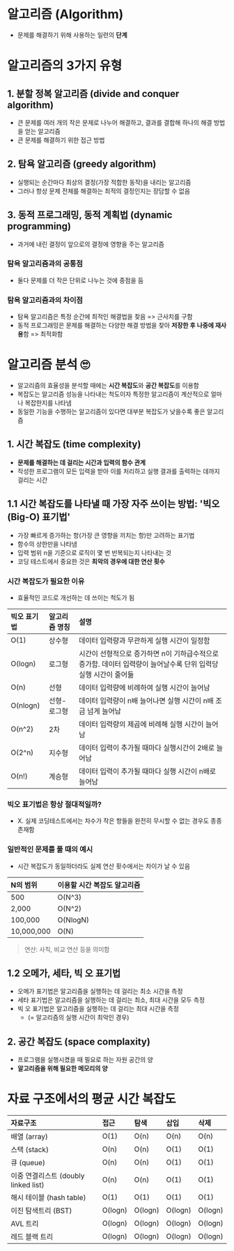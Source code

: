 # 알고리즘 (Algorithm)

- 문제를 해결하기 위해 사용하는 일련의 **단계**

# 알고리즘의 3가지 유형

## 1. 분할 정복 알고리즘 (divide and conquer algorithm)

- 큰 문제를 여러 개의 작은 문제로 나누어 해결하고, 결과를 결합해 하나의 해결 방법을 얻는 알고리즘
- 큰 문제를 해결하기 위한 접근 방법

## 2. 탐욕 알고리즘 (greedy algorithm)

- 실행되는 순간마다 최상의 결정(가장 적합한 동작)을 내리는 알고리즘
- 그러나 항상 문제 전체를 해결하는 최적의 결정인지는 장담할 수 없음

## 3. 동적 프로그래밍, 동적 계획법 (dynamic programming)

- 과거에 내린 결정이 앞으로의 결정에 영향을 주는 알고리즘

### 탐욕 알고리즘과의 공통점

- 둘다 문제를 더 작은 단위로 나누는 것에 중점을 둠

### 탐욕 알고리즘과의 차이점

- 탐욕 알고리즘은 특정 순간에 최적인 해결법을 찾음 => 근사치를 구함
- 동적 프로그래밍은 문제를 해결하는 다양한 해결 방법을 찾아 **저장한 후 나중에 재사용**함 => 최적화함

# 알고리즘 분석 🙄

- 알고리즘의 효율성을 분석할 때에는 **시간 복잡도**와 **공간 복잡도**를 이용함
- 복잡도는 알고리즘 성능을 나타내는 척도이자 특정한 알고리즘이 계산적으로 얼마나 복잡한지를 나타냄
- 동일한 기능을 수행하는 알고리즘이 있다면 대부분 복잡도가 낮을수록 좋은 알고리즘

## 1. 시간 복잡도 (time complexity)

- **문제를 해결하는 데 걸리는 시간과 입력의 함수 관계**
- 작성한 프로그램이 모든 입력을 받아 이를 처리하고 실행 결과를 출력하는 데까지 걸리는 시간

## 1.1 시간 복잡도를 나타낼 때 가장 자주 쓰이는 방법: '빅오(Big-O) 표기법'

- 가장 빠르게 증가하는 항(가장 큰 영향을 끼치는 항)만 고려하는 표기법
- 함수의 상한만을 나타냄
- 입력 범위 n을 기준으로 로직이 몇 번 반복되는지 나타내는 것
- 코딩 테스트에서 중요한 것은 **최악의 경우에 대한 연산 횟수**

### 시간 복잡도가 필요한 이유

- 효율적인 코드로 개선하는 데 쓰이는 척도가 됨

| 빅오 표기법 | 알고리즘 명칭 | 설명                                                                                                            |
| :---------- | :------------ | :-------------------------------------------------------------------------------------------------------------- |
| O(1)        | 상수형        | 데이터 입력량과 무관하게 실행 시간이 일정함                                                                     |
| O(logn)     | 로그형        | 시간이 선형적으로 증가하면 n이 기하급수적으로 증가함. 데이터 입력량이 늘어날수록 단위 입력당 실행 시간이 줄어듦 |
| O(n)        | 선형          | 데이터 입력량에 비례하여 실행 시간이 늘어남                                                                     |
| O(nlogn)    | 선형-로그형   | 데이터 입력량이 n배 늘어나면 실행 시간이 n배 조금 넘게 늘어남                                                   |
| O(n^2)      | 2차           | 데이터 입력량의 제곱에 비례해 실행 시간이 늘어남                                                                |
| O(2^n)      | 지수형        | 데이터 입력이 추가될 때마다 실행시간이 2배로 늘어남                                                             |
| O(n!)       | 계승형        | 데이터 입력이 추가될 때마다 실행 시간이 n배로 늘어남                                                            |

### 빅오 표기법은 항상 절대적일까?

- X. 실제 코딩테스트에서는 차수가 작은 항들을 완전히 무시할 수 없는 경우도 종종 존재함

### 일반적인 문제를 풀 때의 예시

- 시간 복잡도가 동일하더라도 실제 연산 횟수에서는 차이가 날 수 있음

| N의 범위   | 이용할 시간 복잡도 알고리즘 |
| :--------- | :-------------------------- |
| 500        | O(N^3)                      |
| 2,000      | O(N^2)                      |
| 100,000    | O(NlogN)                    |
| 10,000,000 | O(N)                        |

> 연산: 사칙, 비교 연산 등을 의미함

## 1.2 오메가, 세타, 빅 오 표기법

- 오메가 표기법은 알고리즘을 실행하는 데 걸리는 최소 시간을 측정
- 세타 표기법은 알고리즘을 실행하는 데 걸리는 최소, 최대 시간을 모두 측정
- 빅 오 표기법은 알고리즘을 실행하는 데 걸리는 최대 시간을 측정
  - (= 알고리즘의 실행 시간이 최악인 경우)

## 2. 공간 복잡도 (space complaxity)

- 프로그램을 실행시켰을 때 필요로 하는 자원 공간의 양
- **알고리즘을 위해 필요한 메모리의 양**

# 자료 구조에서의 평균 시간 복잡도

| 자료구조                             | 접근    | 탐색    | 삽입    | 삭제    |
| :----------------------------------- | :------ | :------ | :------ | :------ |
| 배열 (array)                         | O(1)    | O(n)    | O(n)    | O(n)    |
| 스택 (stack)                         | O(n)    | O(n)    | O(1)    | O(1)    |
| 큐 (queue)                           | O(n)    | O(n)    | O(1)    | O(1)    |
| 이중 연결리스트 (doubly linked list) | O(n)    | O(n)    | O(1)    | O(1)    |
| 해시 테이블 (hash table)             | O(1)    | O(1)    | O(1)    | O(1)    |
| 이진 탐색트리 (BST)                  | O(logn) | O(logn) | O(logn) | O(logn) |
| AVL 트리                             | O(logn) | O(logn) | O(logn) | O(logn) |
| 레드 블랙 트리                       | O(logn) | O(logn) | O(logn) | O(logn) |
